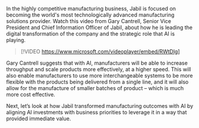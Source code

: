 In the highly competitive manufacturing business, Jabil is focused on becoming the world's most technologically advanced manufacturing solutions provider. Watch this video from Gary Cantrell, Senior Vice President and Chief Information Officer of Jabil, about how he is leading the digital transformation of the company and the strategic role that AI is playing.

> [!VIDEO https://www.microsoft.com/videoplayer/embed/RWtDlg]

Gary Cantrell suggests that with AI, manufacturers will be able to increase throughput and scale products more effectively, at a higher speed. This will also enable manufacturers to use more interchangeable systems to be more flexible with the products being delivered from a single line, and it will also allow for the manufacture of smaller batches of product – which is much more cost effective.

Next, let’s look at how Jabil transformed manufacturing outcomes with AI by aligning AI investments with business priorities to leverage it in a way that provided immediate value.